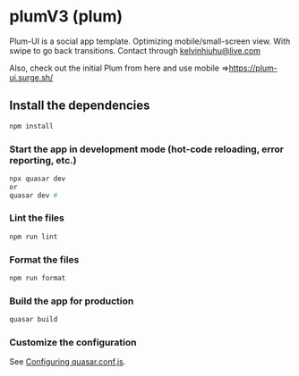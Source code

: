 # plumV3 (plum)

Plum-UI is a social app template.
Optimizing mobile/small-screen view.
With swipe to go back transitions.
Contact through kelvinhiuhu@live.com

Also, check out the initial Plum from here and use mobile =>https://plum-ui.surge.sh/

## Install the dependencies

```bash
npm install
```

### Start the app in development mode (hot-code reloading, error reporting, etc.)

```bash
npx quasar dev
or
quasar dev #
```

### Lint the files

```bash
npm run lint
```

### Format the files

```bash
npm run format
```

### Build the app for production

```bash
quasar build
```

### Customize the configuration

See [Configuring quasar.conf.js](https://quasar.dev/quasar-cli/quasar-conf-js).
